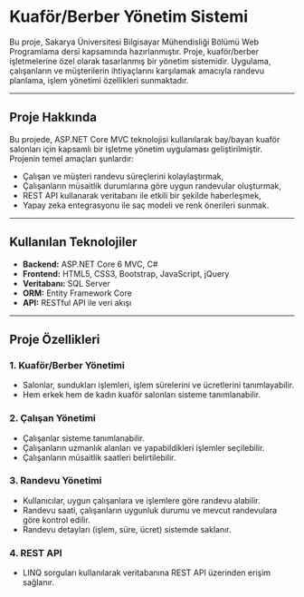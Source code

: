 # Kuaför/Berber Yönetim Sistemi

Bu proje, Sakarya Üniversitesi Bilgisayar Mühendisliği Bölümü Web Programlama dersi kapsamında hazırlanmıştır. Proje, kuaför/berber işletmelerine özel olarak tasarlanmış bir yönetim sistemidir. Uygulama, çalışanların ve müşterilerin ihtiyaçlarını karşılamak amacıyla randevu planlama, işlem yönetimi özellikleri sunmaktadır.

---

## Proje Hakkında
Bu projede, ASP.NET Core MVC teknolojisi kullanılarak bay/bayan kuaför salonları için kapsamlı bir işletme yönetim uygulaması geliştirilmiştir. Projenin temel amaçları şunlardır:
- Çalışan ve müşteri randevu süreçlerini kolaylaştırmak,
- Çalışanların müsaitlik durumlarına göre uygun randevular oluşturmak,
- REST API kullanarak veritabanı ile etkili bir şekilde haberleşmek,
- Yapay zeka entegrasyonu ile saç modeli ve renk önerileri sunmak.

---

## Kullanılan Teknolojiler
- **Backend:** ASP.NET Core 6 MVC, C#
- **Frontend:** HTML5, CSS3, Bootstrap, JavaScript, jQuery
- **Veritabanı:** SQL Server
- **ORM:** Entity Framework Core
- **API:** RESTful API ile veri akışı

---

## Proje Özellikleri
### 1. Kuaför/Berber Yönetimi
- Salonlar, sundukları işlemleri, işlem sürelerini ve ücretlerini tanımlayabilir.
- Hem erkek hem de kadın kuaför salonları sisteme tanımlanabilir.

### 2. Çalışan Yönetimi
- Çalışanlar sisteme tanımlanabilir.
- Çalışanların uzmanlık alanları ve yapabildikleri işlemler seçilebilir.
- Çalışanların müsaitlik saatleri belirtilebilir.

### 3. Randevu Yönetimi
- Kullanıcılar, uygun çalışanlara ve işlemlere göre randevu alabilir.
- Randevu saati, çalışanların uygunluk durumu ve mevcut randevulara göre kontrol edilir.
- Randevu detayları (işlem, süre, ücret) sistemde saklanır.

### 4. REST API
- LINQ sorguları kullanılarak veritabanına REST API üzerinden erişim sağlanır.
